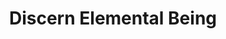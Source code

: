 ---
title: "Discern Elemental Being"
canonical: "skill/discern-elemental-being"
canonical_title: "Elemental Loresheet"
lists:
    - elemental-loresheet
tier: 1
osp_cost: 10
---